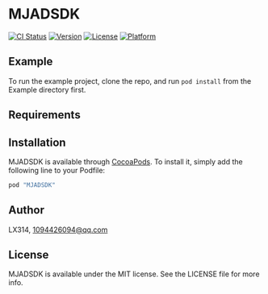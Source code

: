 # MJADSDK

[![CI Status](http://img.shields.io/travis/LX314/MJADSDK.svg?style=flat)](https://travis-ci.org/LX314/MJADSDK)
[![Version](https://img.shields.io/cocoapods/v/MJADSDK.svg?style=flat)](http://cocoapods.org/pods/MJADSDK)
[![License](https://img.shields.io/cocoapods/l/MJADSDK.svg?style=flat)](http://cocoapods.org/pods/MJADSDK)
[![Platform](https://img.shields.io/cocoapods/p/MJADSDK.svg?style=flat)](http://cocoapods.org/pods/MJADSDK)

## Example

To run the example project, clone the repo, and run `pod install` from the Example directory first.

## Requirements

## Installation

MJADSDK is available through [CocoaPods](http://cocoapods.org). To install
it, simply add the following line to your Podfile:

```ruby
pod "MJADSDK"
```

## Author

LX314, 1094426094@qq.com

## License

MJADSDK is available under the MIT license. See the LICENSE file for more info.
